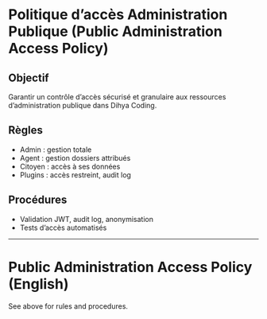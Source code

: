 # Politique d’accès Administration Publique (Public Administration Access Policy)

## Objectif
Garantir un contrôle d’accès sécurisé et granulaire aux ressources d’administration publique dans Dihya Coding.

## Règles
- Admin : gestion totale
- Agent : gestion dossiers attribués
- Citoyen : accès à ses données
- Plugins : accès restreint, audit log

## Procédures
- Validation JWT, audit log, anonymisation
- Tests d’accès automatisés

---

# Public Administration Access Policy (English)

See above for rules and procedures.
